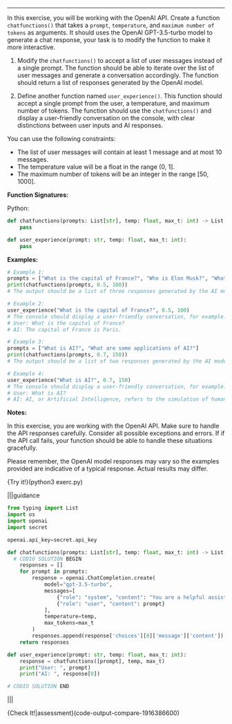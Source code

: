 --------

In this exercise, you will be working with the OpenAI API. Create a function `chatfunctions()` that takes a `prompt`, `temperature`, and `maximum number of tokens` as arguments. It should uses the OpenAI GPT-3.5-turbo model to generate a chat response, your task is to modify the function to make it more interactive.

1. Modify the `chatfunctions()` to accept a list of user messages instead of a single prompt. The function should be able to iterate over the list of user messages and generate a conversation accordingly. The function should return a list of responses generated by the OpenAI model.

2. Define another function named `user_experience()`. This function should accept a single prompt from the user, a temperature, and maximum number of tokens. The function should use the `chatfunctions()` and display a user-friendly conversation on the console, with clear distinctions between user inputs and AI responses. 

You can use the following constraints:

- The list of user messages will contain at least 1 message and at most 10 messages.
- The temperature value will be a float in the range (0, 1].
- The maximum number of tokens will be an integer in the range [50, 1000].

**Function Signatures:**

Python:
```python
def chatfunctions(prompts: List[str], temp: float, max_t: int) -> List[str]:
    pass

def user_experience(prompt: str, temp: float, max_t: int):
    pass
```

**Examples:**

```python
# Example 1:
prompts = ["What is the capital of France?", "Who is Elon Musk?", "What is the weather like?"]
print(chatfunctions(prompts, 0.5, 100))
# The output should be a list of three responses generated by the AI model.

# Example 2:
user_experience("What is the capital of France?", 0.5, 100)
# The console should display a user-friendly conversation, for example:
# User: What is the capital of France?
# AI: The capital of France is Paris.

# Example 3:
prompts = ["What is AI?", "What are some applications of AI?"]
print(chatfunctions(prompts, 0.7, 150))
# The output should be a list of two responses generated by the AI model.

# Example 4:
user_experience("What is AI?", 0.7, 150)
# The console should display a user-friendly conversation, for example:
# User: What is AI?
# AI: AI, or Artificial Intelligence, refers to the simulation of human intelligence processes by machines, especially computer systems. This includes learning, reasoning, problem-solving, perception, and language understanding.
```

**Notes:**

In this exercise, you are working with the OpenAI API. Make sure to handle the API responses carefully. Consider all possible exceptions and errors. If  if the API call fails, your function should be able to handle these situations gracefully.

Please remember, the OpenAI model responses may vary so the examples provided are indicative of a typical response. Actual results may differ.

{Try it!}(python3 exerc.py)

|||guidance
```python 
from typing import List
import os
import openai
import secret

openai.api_key=secret.api_key

def chatfunctions(prompts: List[str], temp: float, max_t: int) -> List[str]:
  # CODIO SOLUTION BEGIN
    responses = []
    for prompt in prompts:
        response = openai.ChatCompletion.create(
            model="gpt-3.5-turbo",
            messages=[
                {"role": "system", "content": "You are a helpful assistant."},
                {"role": "user", "content": prompt}
            ],
            temperature=temp,
            max_tokens=max_t
        )
        responses.append(response['choices'][0]['message']['content'])
    return responses

def user_experience(prompt: str, temp: float, max_t: int):
    response = chatfunctions([prompt], temp, max_t)
    print("User: ", prompt)
    print("AI: ", response[0])

# CODIO SOLUTION END 
```
|||

{Check It!|assessment}(code-output-compare-1916386600)
